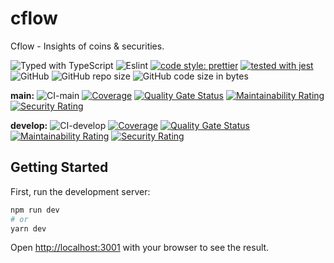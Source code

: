 # cflow

Cflow - Insights of coins & securities.

![Typed with TypeScript](https://flat.badgen.net/badge/icon/Typed?icon=typescript&label&labelColor=blue&color=555555)
![Eslint](https://badgen.net/badge/eslint/airbnb/ff5a5f?icon=airbnb)
[![code style: prettier](https://img.shields.io/badge/code_style-prettier-ff69b4.svg)](https://github.com/prettier/prettier)
[![tested with jest](https://img.shields.io/badge/tested_with-jest-99424f.svg)](https://github.com/facebook/jest)
![GitHub](https://img.shields.io/github/license/thinhtran3588/cflow)
![GitHub repo size](https://img.shields.io/github/repo-size/thinhtran3588/cflow)
![GitHub code size in bytes](https://img.shields.io/github/languages/code-size/thinhtran3588/cflow)

**main:**
![CI-main](https://github.com/thinhtran3588/cflow/workflows/CI-main/badge.svg)
[![Coverage](https://sonarcloud.io/api/project_badges/measure?project=thinhtran3588_cflow&metric=coverage)](https://sonarcloud.io/summary/new_code?id=thinhtran3588_cflow)
[![Quality Gate Status](https://sonarcloud.io/api/project_badges/measure?project=thinhtran3588_cflow&metric=alert_status)](https://sonarcloud.io/dashboard?id=thinhtran3588_cflow)
[![Maintainability Rating](https://sonarcloud.io/api/project_badges/measure?project=thinhtran3588_cflow&metric=sqale_rating)](https://sonarcloud.io/dashboard?id=thinhtran3588_cflow)
[![Security Rating](https://sonarcloud.io/api/project_badges/measure?project=thinhtran3588_cflow&metric=security_rating)](https://sonarcloud.io/dashboard?id=thinhtran3588_cflow)

**develop:**
![CI-develop](https://github.com/thinhtran3588/cflow/workflows/CI-develop/badge.svg?branch=develop)
[![Coverage](https://sonarcloud.io/api/project_badges/measure?project=thinhtran3588_cflow&metric=coverage&branch=develop)](https://sonarcloud.io/summary/new_code?id=thinhtran3588_cflow)
[![Quality Gate Status](https://sonarcloud.io/api/project_badges/measure?project=thinhtran3588_cflow&branch=develop&metric=alert_status)](https://sonarcloud.io/dashboard?id=thinhtran3588_cflow&branch=develop)
[![Maintainability Rating](https://sonarcloud.io/api/project_badges/measure?project=thinhtran3588_cflow&branch=develop&metric=sqale_rating)](https://sonarcloud.io/dashboard?id=thinhtran3588_cflow&branch=develop)
[![Security Rating](https://sonarcloud.io/api/project_badges/measure?project=thinhtran3588_cflow&branch=develop&metric=security_rating)](https://sonarcloud.io/dashboard?id=thinhtran3588_cflow&branch=develop)

## Getting Started

First, run the development server:

```bash
npm run dev
# or
yarn dev
```

Open [http://localhost:3001](http://localhost:3001) with your browser to see the result.
